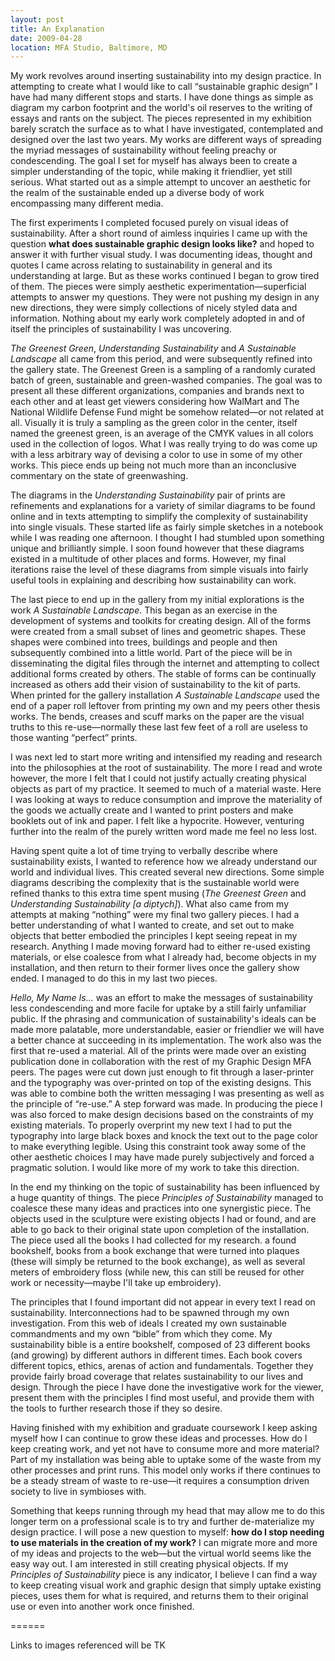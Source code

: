 ```yaml
---
layout: post
title: An Explanation
date: 2009-04-28
location: MFA Studio, Baltimore, MD
---
```


My work revolves around inserting sustainability into my design practice. In attempting to create what I would like to call “sustainable graphic design” I have had many different stops and starts. I have done things as simple as diagram my carbon footprint and the world's oil reserves to the writing of essays and rants on the subject. The pieces represented in my exhibition barely scratch the surface as to what I have investigated, contemplated and designed over the last two years. My works are different ways of spreading the myriad messages of sustainability without feeling preachy or condescending. The goal I set for myself has always been to create a simpler understanding of the topic, while making it friendlier, yet still serious. What started out as a simple attempt to uncover an aesthetic for the realm of the sustainable ended up a diverse body of work encompassing many different media.

The first experiments I completed focused purely on visual ideas of sustainability. After a short round of aimless inquiries I came up with the question **what does sustainable graphic design looks like?** and hoped to answer it with further visual study. I was documenting ideas, thought and quotes I came across relating to sustainability in general and its understanding at large. But as these works continued I began to grow tired of them. The pieces were simply aesthetic experimentation—superficial attempts to answer my questions. They were not pushing my design in any new directions, they were simply collections of nicely styled data and information. Nothing about my early work completely adopted in and of itself the principles of sustainability I was uncovering.

*The Greenest Green*, *Understanding Sustainability* and *A Sustainable Landscape* all came from this period, and were subsequently refined into the gallery state. The Greenest Green is a sampling of a randomly curated batch of green, sustainable and green-washed companies. The goal was to present all these different organizations, companies and brands next to each other and at least get viewers considering how WalMart and The National Wildlife Defense Fund might be somehow related—or not related at all. Visually it is truly a sampling as the green color in the center, itself named the greenest green, is an average of the CMYK values in all colors used in the collection of logos. What I was really trying to do was come up with a less arbitrary way of devising a color to use in some of my other works. This piece ends up being not much more than an inconclusive commentary on the state of greenwashing. 

The diagrams in the *Understanding Sustainability* pair of prints are refinements and explanations for a variety of similar diagrams to be found online and in texts attempting to simplify the complexity of sustainability into single visuals. These started life as fairly simple sketches in a notebook while I was reading one afternoon. I thought I had stumbled upon something unique and brilliantly simple. I soon found however that these diagrams existed in a multitude of other places and forms. However, my final iterations raise the level of these diagrams from simple visuals into fairly useful tools in explaining and describing how sustainability can work.

The last piece to end up in the gallery from my initial explorations is the work *A Sustainable Landscape*. This began as an exercise in the development of systems and toolkits for creating design. All of the forms were created from a small subset of lines and geometric shapes. These shapes were combined into trees, buildings and people and then subsequently combined into a little world. Part of the piece will be in disseminating the digital files through the internet and attempting to collect additional forms created by others. The stable of forms can be continually increased as others add their vision of sustainability to the kit of parts. When printed for the gallery installation *A Sustainable Landscape* used the end of a paper roll leftover from printing my own and my peers other thesis works. The bends, creases and scuff marks on the paper are the visual truths to this re-use—normally these last few feet of a roll are useless to those wanting “perfect” prints.

I was next led to start more writing and intensified my reading and research into the philosophies at the root of sustainability. The more I read and wrote however, the more I felt that I could not justify actually creating physical objects as part of my practice. It seemed to much of a material waste. Here I was looking at ways to reduce consumption and improve the materiality of the goods we actually create and I wanted to print posters and make booklets out of ink and paper. I felt like a hypocrite. However, venturing further into the realm of the purely written word made me feel no less lost.

Having spent quite a lot of time trying to verbally describe where sustainability exists, I wanted to reference how we already understand our world and individual lives. This created several new directions. Some simple diagrams describing the complexity that is the sustainable world were refined thanks to this extra time spent musing (*The Greenest Green* and *Understanding Sustainability [a diptych]*). What also came from my attempts at making “nothing” were my final two gallery pieces. I had a better understanding of what I wanted to create, and set out to make objects that better embodied the principles I kept seeing repeat in my research. Anything I made moving forward had to either re-used existing materials, or else coalesce from what I already had, become objects in my installation, and then return to their former lives once the gallery show ended. I managed to do this in my last two pieces.

*Hello, My Name Is…* was an effort to make the messages of sustainability less condescending and more facile for uptake by a still fairly unfamiliar public. If the phrasing and communication of sustainability's ideals can be made more palatable, more understandable, easier or friendlier we will have a better chance at succeeding in its implementation. The work also was the first that re-used a material. All of the prints were made over an existing publication done in collaboration with the rest of my Graphic Design MFA peers. The pages were cut down just enough to fit through a laser-printer and the typography was over-printed on top of the existing designs. This was able to combine both the written messaging I was presenting as well as the principle of “re-use.” A step forward was made. In producing the piece I was also forced to make design decisions based on the constraints of my existing materials. To properly overprint my new text I had to put the typography into large black boxes and knock the text out to the page color to make everything legible. Using this constraint took away some of the other aesthetic choices I may have made purely subjectively and forced a pragmatic solution. I would like more of my work to take this direction.

In the end my thinking on the topic of sustainability has been influenced by a huge quantity of things. The piece *Principles of Sustainability* managed to coalesce these many ideas and practices into one synergistic piece. The objects used in the sculpture were existing objects I had or found, and are able to go back to their original state upon completion of the installation. The piece used all the books I had collected for my research. a found bookshelf, books from a book exchange that were turned into plaques (these will simply be returned to the book exchange), as well as several meters of embroidery floss (while new, this can still be reused for other work or necessity—maybe I'll take up embroidery).  

The principles that I found important did not appear in every text I read on sustainability. Interconnections had to be spawned through my own investigation. From this web of ideals I created my own sustainable commandments and my own “bible” from which they come. My sustainability bible is a entire bookshelf, composed of 23 different books (and growing) by different authors in different times. Each book covers different topics, ethics, arenas of action and fundamentals. Together they provide fairly broad coverage that relates sustainability to our lives and design. Through the piece I have done the investigative work for the viewer, present them with the principles I find most useful, and provide them with the tools to further research those if they so desire.

Having finished with my exhibition and graduate coursework I keep asking myself how I can continue to grow these ideas and processes. How do I keep creating work, and yet not have to consume more and more material? Part of my installation was being able to uptake some of the waste from my other processes and print runs. This model only works if there continues to be a steady stream of waste to re-use—it requires a consumption driven society to live in symbioses with.

Something that keeps running through my head that may allow me to do this longer term on a professional scale is to try and further de-materialize my design practice. I will pose a new question to myself: **how do I stop needing to use materials in the creation of my work?** I can migrate more and more of my ideas and projects to the web—but the virtual world seems like the easy way out. I am interested in still creating physical objects. If my *Principles of Sustainability* piece is any indicator, I believe I can find a way to keep creating visual work and graphic design that simply uptake existing pieces, uses them for what is required, and returns them to their original use or even into another work once finished.

======

Links to images referenced will be TK